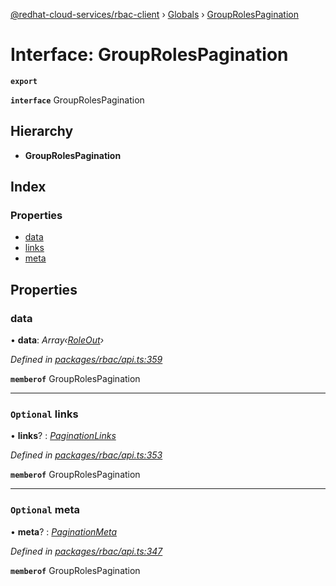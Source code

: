 [@redhat-cloud-services/rbac-client](../README.md) › [Globals](../globals.md) › [GroupRolesPagination](grouprolespagination.md)

# Interface: GroupRolesPagination

**`export`** 

**`interface`** GroupRolesPagination

## Hierarchy

* **GroupRolesPagination**

## Index

### Properties

* [data](grouprolespagination.md#data)
* [links](grouprolespagination.md#optional-links)
* [meta](grouprolespagination.md#optional-meta)

## Properties

###  data

• **data**: *Array‹[RoleOut](roleout.md)›*

*Defined in [packages/rbac/api.ts:359](https://github.com/RedHatInsights/javascript-clients/blob/master/packages/rbac/api.ts#L359)*

**`memberof`** GroupRolesPagination

___

### `Optional` links

• **links**? : *[PaginationLinks](paginationlinks.md)*

*Defined in [packages/rbac/api.ts:353](https://github.com/RedHatInsights/javascript-clients/blob/master/packages/rbac/api.ts#L353)*

**`memberof`** GroupRolesPagination

___

### `Optional` meta

• **meta**? : *[PaginationMeta](paginationmeta.md)*

*Defined in [packages/rbac/api.ts:347](https://github.com/RedHatInsights/javascript-clients/blob/master/packages/rbac/api.ts#L347)*

**`memberof`** GroupRolesPagination

